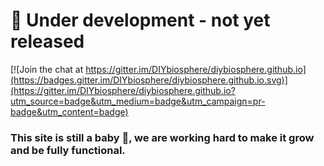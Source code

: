 # :wrench: Under development - not yet released

[![Join the chat at https://gitter.im/DIYbiosphere/diybiosphere.github.io](https://badges.gitter.im/DIYbiosphere/diybiosphere.github.io.svg)](https://gitter.im/DIYbiosphere/diybiosphere.github.io?utm_source=badge&utm_medium=badge&utm_campaign=pr-badge&utm_content=badge)

### This site is still a baby :baby:, we are working hard to make it grow and be fully functional.
